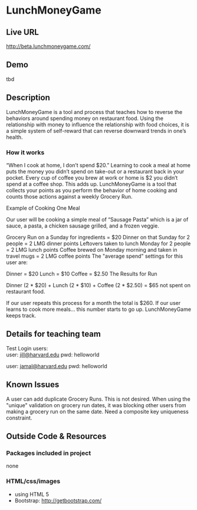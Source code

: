 # LunchMoneyGame

## Live URL
<http://beta.lunchmoneygame.com/>

## Demo
tbd

## Description

LunchMoneyGame is a tool and process that teaches how to reverse the behaviors around spending money on restaurant food. Using the relationship with money to influence the relationship with food choices, it is a simple system of self-reward that can reverse downward trends in one’s health.

### How it works

“When I cook at home, I don’t spend $20.” Learning to cook a meal at home puts the money you didn’t spend on take-out or a restaurant back in your pocket. Every cup of coffee you brew at work or home is $2 you didn’t spend at a coffee shop. This adds up. LunchMoneyGame is a tool that collects your points as you perform the behavior of home cooking and counts those actions against a weekly Grocery Run.

Example of Cooking One Meal

Our user will be cooking a simple meal of “Sausage Pasta” which is a jar of sauce, a pasta, a chicken sausage grilled, and a frozen veggie.

Grocery Run on a Sunday for ingredients = $20
Dinner on that Sunday for 2 people = 2 LMG dinner points
Leftovers taken to lunch Monday for 2 people = 2 LMG lunch points
Coffee brewed on Monday morning and taken in travel mugs = 2 LMG coffee points
The "average spend" settings for this user are:

Dinner = $20
Lunch = $10
Coffee = $2.50
The Results for Run

Dinner (2 * $20) + Lunch (2 * $10) + Coffee (2 * $2.50) = $65 not spent on restaurant food.

If our user repeats this process for a month the total is $260.
If our user learns to cook more meals… this number starts to go up. 
LunchMoneyGame keeps track.

## Details for teaching team
Test Login users:  
user: jill@harvard.edu
pwd: helloworld

user: jamal@harvard.edu
pwd: helloworld

## Known Issues
A user can add duplicate Grocery Runs.  This is not desired.
When using the "unique" validation on grocery run dates, it was blocking other users from making a grocery run on the same date.
Need a composite key uniqueness constraint.

## Outside Code & Resources

### Packages included in project
none 

### HTML/css/images
* using HTML 5
* Bootstrap: http://getbootstrap.com/
